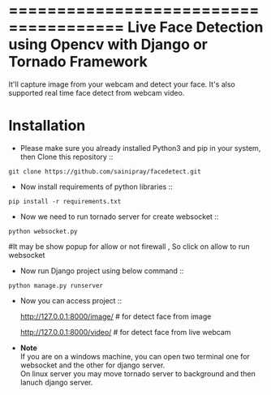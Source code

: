 ======================================
Live Face Detection using Opencv with Django or Tornado Framework
======================================

It'll capture image from your webcam and detect your face. It's also supported real time face detect from webcam video.

Installation
=============

   * Please make sure you already installed Python3 and pip in your system, then Clone this repository ::

    git clone https://github.com/sainipray/facedetect.git

   * Now install requirements of python libraries ::

    pip install -r requirements.txt

   * Now we need to run tornado server for create websocket ::

    python websocket.py 
   #It may be show popup for allow or not firewall , So click on allow to run websocket

   *  Now run Django project using below command ::
     
    python manage.py runserver

   * Now you can access project ::

     http://127.0.0.1:8000/image/  # for detect face from image

     http://127.0.0.1:8000/video/  # for detect face from live webcam

   * **Note**  
    If you are on a windows machine, you can open two terminal one for websocket and the other for django server.     
    On linux server you may move tornado server to background and then lanuch django server.


